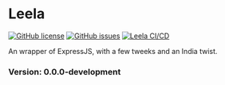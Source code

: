 # Leela

[![GitHub license](https://img.shields.io/github/license/trishantpahwa/Leela?style=plastic)](https://github.com/trishantpahwa/Leela/blob/main/LICENSE)
[![GitHub issues](https://img.shields.io/github/issues/trishantpahwa/Leela?style=plastic)](https://github.com/trishantpahwa/Leela/issues)
[![Leela CI/CD](https://github.com/trishantpahwa/Leela/actions/workflows/test-flow.yml/badge.svg)](https://github.com/trishantpahwa/Leela/actions/workflows/test-flow.yml)

An wrapper of ExpressJS, with a few tweeks and an India twist.

### Version: 0.0.0-development